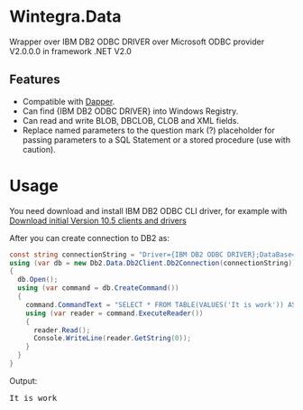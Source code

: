 # Wintegra.Data

Wrapper over IBM DB2 ODBC DRIVER over Microsoft ODBC provider V2.0.0.0 in framework .NET V2.0

## Features

* Compatible with [Dapper](https://github.com/StackExchange/dapper-dot-net).
* Can find {IBM DB2 ODBC DRIVER} into Windows Registry.
* Can read and write BLOB, DBCLOB, CLOB and XML fields.
* Replace named parameters to the question mark (?) placeholder for passing parameters to a SQL Statement or a stored procedure (use with caution).

# Usage

You need download and install IBM DB2 ODBC CLI driver, for example with [Download initial Version 10.5 clients and drivers](http://www-01.ibm.com/support/docview.wss?uid=swg21385217)

After you can create connection to DB2 as:

```cs
const string connectionString = "Driver={IBM DB2 ODBC DRIVER};DataBase=DB1; HostName=127.0.0.1; Protocol=TCPIP;Port=50000;Uid=db2admin;Pwd=db2admin;CurrentSchema=DB01;DB2NETNamedParam=1;HostVarParameters=1";
using (var db = new Db2.Data.Db2Client.Db2Connection(connectionString))
{
  db.Open();
  using (var command = db.CreateCommand())
  {
    command.CommandText = "SELECT * FROM TABLE(VALUES('It is work')) AS T(LOG)";
    using (var reader = command.ExecuteReader())
    {
      reader.Read();
      Console.WriteLine(reader.GetString(0));
    }
  }
}
```
Output:
<pre>
It is work
</pre>

